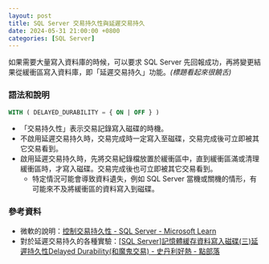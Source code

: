 ```yaml
---
layout: post
title: SQL Server 交易持久性與延遲交易持久
date: 2024-05-31 21:00:00 +0800
categories: [SQL Server]
--- 
```


如果需要大量寫入資料庫的時候，可以要求 SQL Server 先回報成功，再將變更結果從緩衝區寫入資料庫，即「延遲交易持久」功能。_(標題看起來很饒舌)_

### 語法和說明

``` sql
WITH ( DELAYED_DURABILITY = { ON | OFF } )
```

- 「交易持久性」表示交易記錄寫入磁碟的時機。
- 不啟用延遲交易持久時，交易完成時一定寫入至磁碟，交易完成後可立即被其它交易看到。
- 啟用延遲交易持久時，先將交易紀錄檔放置於緩衝區中，直到緩衝區滿或清理緩衝區時，才寫入磁碟。交易完成後也可立即被其它交易看到。
  - 特定情況可能會導致資料遺失，例如 SQL Server 當機或關機的情形，有可能來不及將緩衝區的資料寫入到磁碟。

### 參考資料

- 微軟的說明：[控制交易持久性 - SQL Server - Microsoft Learn](https://learn.microsoft.com/zh-tw/sql/relational-databases/logs/control-transaction-durability?view=sql-server-ver16)
- 對於延遲交易持久的各種實驗：[\[SQL Server\]記憶體緩存資料寫入磁碟(三)延遲持久性Delayed Durability(和魔鬼交易) - 史丹利好熱 - 點部落](https://dotblogs.com.tw/stanley14/2017/02/06/212703)